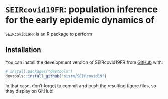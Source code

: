 
<!-- README.md is generated from README.Rmd. Please edit that file -->

# `SEIRcovid19FR`: population inference for the early epidemic dynamics of

<!-- badges: start -->

<!-- badges: end -->

`SEIRcovid19FR` is an R package to perform

## Installation

You can install the development version of SEIRcovid19FR from
[GitHub](https://github.com/) with:

``` r
# install.packages("devtools")
devtools::install_github("sistm/SEIRcovid19")
```

In that case, don’t forget to commit and push the resulting figure
files, so they display on GitHub\!
